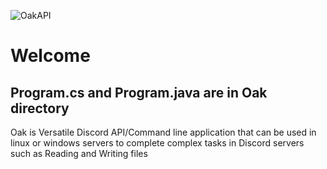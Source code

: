 
![OakAPI](https://github.com/GoldenGoCoding/OakAPI/assets/101265437/a020992c-5e5d-49e9-baf1-b2edb1d2d130)

# Welcome

## Program.cs and Program.java are in **Oak** directory

Oak is Versatile Discord API/Command line application that can be used in linux or windows servers to complete complex tasks in Discord servers such as Reading and Writing files
